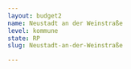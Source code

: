 ```yaml
---
layout: budget2
name: Neustadt an der Weinstraße
level: kommune
state: RP
slug: Neustadt-an-der-Weinstraße

---
```



